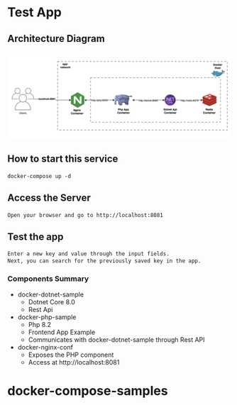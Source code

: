 # Test App

## Architecture Diagram

![alt text](architecture-diagram.png)

## How to start this service

```
docker-compose up -d
```

## Access the Server

```
Open your browser and go to http://localhost:8081
```

## Test the app

```
Enter a new key and value through the input fields.
Next, you can search for the previously saved key in the app.
```

### Components Summary

- docker-dotnet-sample
  - Dotnet Core 8.0
  - Rest Api
- docker-php-sample
  - Php 8.2
  - Frontend App Example
  - Communicates with docker-dotnet-sample through Rest API
- docker-nginx-conf
  - Exposes the PHP component
  - Access at http://localhost:8081
# docker-compose-samples
